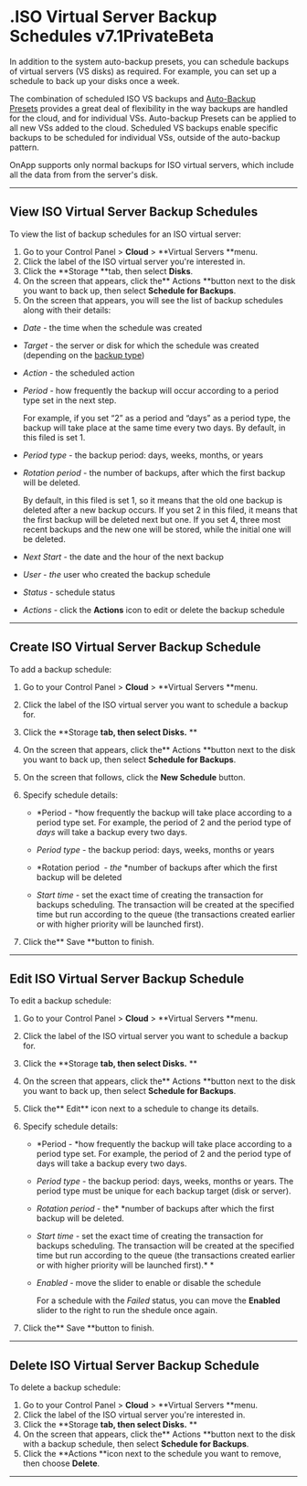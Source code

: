 # .ISO Virtual Server Backup Schedules v7.1PrivateBeta

In addition to the system auto-backup presets, you can schedule backups of virtual servers (VS disks) as required. For example, you can set up a schedule to back up your disks once a week.

The combination of scheduled ISO VS backups and [Auto-Backup Presets](.Auto-Backup_Presets_Settings_v7.1PrivateBeta) provides a great deal of flexibility in the way backups are handled for the cloud, and for individual VSs. Auto-backup Presets can be applied to all new VSs added to the cloud. Scheduled VS backups enable specific backups to be scheduled for individual VSs, outside of the auto-backup pattern.

OnApp supports only normal backups for ISO virtual servers, which include all the data from from the server's disk.

------------------------------------------------------------------------

## View ISO Virtual Server Backup Schedules

To view the list of backup schedules for an ISO virtual server:

1.  Go to your Control Panel &gt; **Cloud** &gt; **Virtual Servers **menu.
2.  Click the label of the ISO virtual server you're interested in.
3.  Click the **Storage **tab, then select **Disks**.
4.  On the screen that appears, click the** Actions **button next to the disk you want to back up, then select **Schedule for Backups**.
5.  On the screen that appears, you will see the list of backup schedules along with their details:

-   *Date* - the time when the schedule was created

-   *Target* - the server or disk for which the schedule was created (depending on the [backup type](.Manage_Virtual_Server_Backups_v7.1PrivateBeta))

-   *Action* - the scheduled action

-   *Period -* how frequently the backup will occur according to a period type set in the next step. 

    For example, if you set “2” as a period and “days” as a period type, the backup will take place at the same time every two days. By default, in this filed is set 1.

-   *Period* *type* - the backup period: days, weeks, months, or years

-   *Rotation period -* the number of backups, after which the first backup will be deleted. 

    By default, in this filed is set 1, so it means that the old one backup is deleted after a new backup occurs. If you set 2 in this filed, it means that the first backup will be deleted next but one. If you set 4, three most recent backups and the new one will be stored, while the initial one will be deleted.

-   *Next Start -* the date and the hour of the next backup

-   *User - the* user who created the backup schedule

-   *Status -* schedule status

-   *Actions* - click the **Actions** icon to edit or delete the backup schedule

------------------------------------------------------------------------

## Create ISO Virtual Server Backup Schedule

To add a backup schedule:

1.  Go to your Control Panel &gt; **Cloud** &gt; **Virtual Servers **menu.
2.  Click the label of the ISO virtual server you want to schedule a backup for.
3.  Click the **Storage **tab, then select **Disks**.**
    **
4.  On the screen that appears, click the** Actions **button next to the disk you want to back up, then select **Schedule for Backups**.
5.  On the screen that follows, click the **New Schedule** button.
6.  Specify schedule details:
    -   *Period - *how frequently the backup will take place according to a period type set. For example, the period of 2 and the period type of *days* will take a backup every two days.
    -   *Period type* - the backup period: days, weeks, months or years
    -   *Rotation period  - *the* *number of backups after which the first backup will be deleted

    -   *Start time* - set the exact time of creating the transaction for backups scheduling. The transaction will be created at the specified time but run according to the queue (the transactions created earlier or with higher priority will be launched first).

7.  Click the** Save **button to finish.

------------------------------------------------------------------------

## Edit ISO Virtual Server Backup Schedule

To edit a backup schedule:

1.  Go to your Control Panel &gt; **Cloud** &gt; **Virtual Servers **menu.
2.  Click the label of the ISO virtual server you want to schedule a backup for.
3.  Click the **Storage **tab, then select **Disks**.**
    **
4.  On the screen that appears, click the** Actions **button next to the disk you want to back up, then select **Schedule for Backups**.
5.  Click the** Edit** icon next to a schedule to change its details.
6.  Specify schedule details:
    -   *Period - *how frequently the backup will take place according to a period type set. For example, the period of 2 and the period type of days will take a backup every two days.
    -   *Period* *type* - the backup period: days, weeks, months or years. The period type must be unique for each backup target (disk or server).
    -   *Rotation period -* the* *number of backups after which the first backup will be deleted.

    -   *Start time* - set the exact time of creating the transaction for backups scheduling. The transaction will be created at the specified time but run according to the queue (the transactions created earlier or with higher priority will be launched first).*
        *
    -   *Enabled* - move the slider to enable or disable the schedule

        For a schedule with the *Failed* status, you can move the **Enabled** slider to the right to run the shedule once again.

7.  Click the** Save **button to finish.

------------------------------------------------------------------------

## Delete ISO Virtual Server Backup Schedule

To delete a backup schedule:

1.  Go to your Control Panel &gt; **Cloud** &gt; **Virtual Servers **menu.
2.  Click the label of the ISO virtual server you're interested in.
3.  Click the **Storage **tab, then select **Disks**.**
    **
4.  On the screen that appears, click the** Actions **button next to the disk with a backup schedule, then select **Schedule for Backups**.
5.  Click the **Actions **icon next to the schedule you want to remove, then choose **Delete**.

------------------------------------------------------------------------


